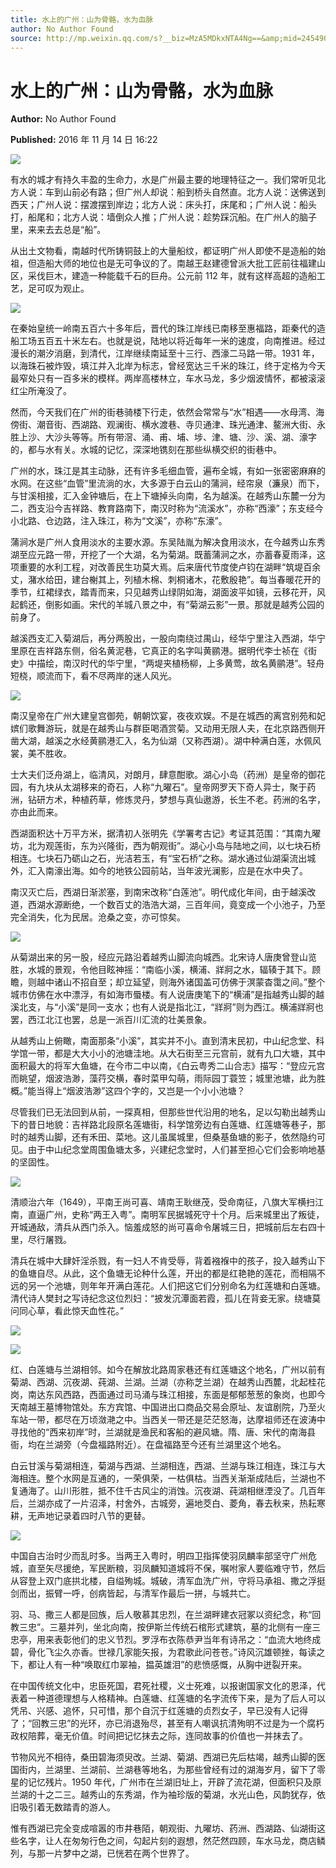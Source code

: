 ```yaml
---
title: 水上的广州：山为骨骼，水为血脉
author: No Author Found
source: http://mp.weixin.qq.com/s?__biz=MzA5MDkxNTA4Ng==&amp;mid=2454904611&amp;idx=1&amp;sn=84381be2f816fe9cf052f86794665bbc&amp;chksm=87a21742b0d59e54450e6370e7192f7e7fc67194c8bbc6f147969bf71534a4e73d2208fe4223#rd
---
```


# 水上的广州：山为骨骼，水为血脉

**Author:** No Author Found

**Published:** 2016 年 11 月 14 日 16:22

![](http://mmbiz.qpic.cn/mmbiz_jpg/PJWG74pLsMY6VjSs8icl92DouG8adAGS0ibIkmicA6dYrXchQel1ic3LTtD572I9r9sbW2tOnBvpibgicAXRcdc4p5aA/0?wx_fmt=jpeg)

有水的城才有持久丰盈的生命力，水是广州最主要的地理特征之一。我们常听见北方人说：车到山前必有路；但广州人却说：船到桥头自然直。北方人说：送佛送到西天；广州人说：摆渡摆到岸边；北方人说：床头打，床尾和；广州人说：船头打，船尾和；北方人说：墙倒众人推；广州人说：趁势踩沉船。在广州人的脑子里，来来去去总是“船”。

从出土文物看，南越时代所铸铜鼓上的大量船纹，都证明广州人即使不是造船的始祖，但造船大师的地位也是无可争议的了。南越王赵建德曾派大批工匠前往福建山区，采伐巨木，建造一种能载千石的巨舟。公元前 112 年，就有这样高超的造船工艺，足可叹为观止。

![](http://mmbiz.qpic.cn/mmbiz_jpg/PJWG74pLsMZAozNXajEM3fHMxbKFh3bRgVWTNiaRVtB5sW11z8kBN1t7dGbVPEicgqoyIMGdS7JsKDMOKtQQePrA/0?wx_fmt=jpeg)

在秦始皇统一岭南五百六十多年后，晋代的珠江岸线已南移至惠福路，距秦代的造船工场五百五十米左右。也就是说，陆地以将近每年一米的速度，向南推进。经过漫长的潮汐消磨，到清代，江岸继续南延至十三行、西濠二马路一带。1931 年，以海珠石被炸毁，填江并入北岸为标志，曾经宽达三千米的珠江，终于定格为今天最窄处只有一百多米的模样。两岸高楼林立，车水马龙，多少烟波情怀，都被滚滚红尘所淹没了。

然而，今天我们在广州的街巷骑楼下行走，依然会常常与“水”相遇——水母湾、海傍街、潮音街、西湖路、观澜街、横水渡巷、寺贝通津、珠光通津、鳌洲大街、永胜上沙、大沙头等等。所有带滘、涌、甫、埔、埗、津、塘、沙、溪、湖、濠字的，都与水有关。水城的记忆，深深地镌刻在那些纵横交织的街巷中。

广州的水，珠江是其主动脉，还有许多毛细血管，遍布全城，有如一张密密麻麻的水网。在这些“血管”里流淌的水，大多源于白云山的蒲涧，经帘泉（濂泉）而下，与甘溪相接，汇入金钟塘后，在上下塘掉头向南，名为越溪。在越秀山东麓一分为二，西支沿今吉祥路、教育路南下，南汉时称为“流溪水”，亦称“西濠”；东支经今小北路、仓边路，注入珠江，称为“文溪”，亦称“东濠”。

蒲涧水是广州人食用淡水的主要水源。东吴陆胤为解决食用淡水，在今越秀山东秀湖至应元路一带，开挖了一个大湖，名为菊湖。既蓄蒲涧之水，亦蓄春夏雨泽，这项重要的水利工程，对改善民生功莫大焉。后来唐代节度使卢钧在湖畔“筑堤百余丈，潴水给田，建台榭其上，列植木棉、刺桐诸木，花敷殷艳”。每当春暖花开的季节，红裙绿衣，踏青而来，只见越秀山绿阴如海，湖面波平如镜，云移花开，风起鹤还，倒影如画。宋代的羊城八景之中，有“菊湖云影”一景。那就是越秀公园的前身了。

越溪西支汇入菊湖后，再分两股出，一股向南绕过禺山，经华宁里注入西湖，华宁里原在吉祥路东侧，俗名黄泥巷，它真正的名字叫黄鹂港。据明代李士祯在《街史》中描绘，南汉时代的华宁里，“两堤夹植杨柳，上多黄莺，故名黄鹂港”。轻舟短桡，顺流而下，看不尽两岸的迷人风光。

![](http://mmbiz.qpic.cn/mmbiz_jpg/PJWG74pLsMZAozNXajEM3fHMxbKFh3bRov34ZM2fbKb7h3j0ibR3X1RKyRHd0E63Ro9gJxQ6GkWDFXib891WUWNQ/0?wx_fmt=jpeg)

南汉皇帝在广州大建皇宫御苑，朝朝饮宴，夜夜欢娱。不是在城西的离宫别苑和妃嫔们歌舞游玩，就是在越秀山与群臣喝酒赏菊。又动用无限人夫，在北京路西侧开凿大湖，越溪之水经黄鹂港汇入，名为仙湖（又称西湖）。湖中种满白莲，水佩风裳，美不胜收。

士大夫们泛舟湖上，临清风，对朗月，肆意酣歌。湖心小岛（药洲）是皇帝的御花园，有九块从太湖移来的奇石，人称“九曜石”。皇帝网罗天下奇人异士，聚于药洲，钻研方术，种植药草，修炼灵丹，梦想与真仙遨游，长生不老。药洲的名字，亦由此而来。

西湖面积达十万平方米，据清初人张明先《学署考古记》考证其范围：“其南九曜坊，北为观莲街，东为兴隆街，西为朝观街”。湖心小岛与陆地之间，以七块石桥相连。七块石乃砺山之石，光洁若玉，有“宝石桥”之称。湖水通过仙湖渠流出城外，汇入南濠出海。如今的地铁公园前站，当年波光澜影，应是在水中央了。

南汉灭亡后，西湖日渐淤塞，到南宋改称“白莲池”。明代成化年间，由于越溪改道，西湖水源断绝，一个数百丈的浩浩大湖，三百年间，竟变成一个小池子，乃至完全消失，化为民居。沧桑之变，亦可惊矣。

![](http://mmbiz.qpic.cn/mmbiz_jpg/PJWG74pLsMZAozNXajEM3fHMxbKFh3bRMTVoicEHg6SKXvhtv6rtxzc9gytm7HN01hUcbevUicboOFjegcL2uWoA/0?wx_fmt=jpeg)

从菊湖出来的另一股，经应元路沿着越秀山脚流向城西。北宋诗人唐庚曾登山览胜，水城的景观，令他目眩神摇：“南临小溪，横浦、牂牁之水，辐辏于其下。顾瞻，则越中诸山不招自至；却立延望，则海外诸国盖可仿佛于溟蒙杳霭之间。”整个城市仿佛在水中漂浮，有如海市蜃楼。有人说唐庚笔下的“横浦”是指越秀山脚的越溪北支，与“小溪”是同一支水；也有人说是指北江，“牂牁”则为西江。横浦牂牁也罢，西江北江也罢，总是一派百川汇流的壮美景象。

从越秀山上俯瞰，南面那条“小溪”，其实并不小。直到清末民初，中山纪念堂、科学馆一带，都是大大小小的池塘洼地。从大石街至三元宫前，就有九口大塘，其中面积最大的将军大鱼塘，在今市二中以南，《白云粤秀二山合志》描写：“登应元宫而眺望，烟波浩渺，藻荇交横，春时菜甲勾萌，雨际园丁蓑笠；城里池塘，此为胜概。”能当得上“烟波浩渺”这四个字的，又岂是一个小小池塘？

尽管我们已无法回到从前，一探真相，但那些世代沿用的地名，足以勾勒出越秀山下的昔日地貌：吉祥路北段原名莲塘街，科学馆旁边有白莲塘、红莲塘等巷子，那时的越秀山脚，还有禾田、菜地。这儿虽属城里，但桑基鱼塘的影子，依然隐约可见。由于中山纪念堂周围鱼塘太多，兴建纪念堂时，人们甚至担心它们会影响地基的坚固性。

![](http://mmbiz.qpic.cn/mmbiz_jpg/PJWG74pLsMZAozNXajEM3fHMxbKFh3bRIwnGGLluEKs1tHibJpMUTTMTDLRPlD76LolLY8awEEiamzOViblgzu1mg/0?wx_fmt=jpeg)

清顺治六年（1649），平南王尚可喜、靖南王耿继茂，受命南征，八旗大军横扫江南，直逼广州，史称“两王入粤”。南明军民据城死守十个月。后来城里出了叛徒，开城通敌，清兵从西门杀入。恼羞成怒的尚可喜命令屠城三日，把城前后左右四十里，尽行屠戮。

清兵在城中大肆奸淫杀戮，有一妇人不肯受辱，背着襁褓中的孩子，投入越秀山下的鱼塘自尽。从此，这个鱼塘无论种什么莲，开出的都是红艳艳的莲花，而相隔不远的另一个池塘，则年年开满白莲花。人们把这它们分别命名为红莲塘和白莲塘。清代诗人樊封之写诗纪念这位烈妇：“披发沉潭面若霞，孤儿在背妾无家。绕塘莫问同心草，看此惊天血性花。”

![](http://mmbiz.qpic.cn/mmbiz_gif/PJWG74pLsMYf2b50xFTbTsibmjv5gNVOxZegUj8mrKtpuzCpBAYnQw9duHfIcNnUzicicnGUSv4EWPSTRAPvV9g3w/0?wx_fmt=gif)

![](http://mmbiz.qpic.cn/mmbiz_jpg/PJWG74pLsMYf2b50xFTbTsibmjv5gNVOxvPQhgXjg7Pia3MMwG4sM72Pq0LzyibTSjJiaOFhdlRhhFKPKhJPje5icpQ/0?wx_fmt=jpeg)

红、白莲塘与兰湖相邻。如今在解放北路周家巷还有红莲塘这个地名，广州以前有菊湖、西湖、沉夜湖、莼湖、兰湖。兰湖（亦称芝兰湖）在越秀山西麓，北起桂花岗，南达东风西路，西面通过司马涌与珠江相接，东面是郁郁葱葱的象岗，也即今天南越王墓博物馆处。东方宾馆、中国进出口商品交易会原址、友谊剧院，乃至火车站一带，都尽在万顷潋滟之中。当西关一带还是茫茫怒海，达摩祖师还在波涛中寻找他的“西来初岸”时，兰湖就是渔民和客船的避风塘。隋、唐、宋代的南海县衙，均在兰湖旁（今盘福路附近）。在盘福路至今还有兰湖里这个地名。

白云甘溪与菊湖相连，菊湖与西湖、兰湖相连，西湖、兰湖与珠江相连，珠江与大海相连。整个水网是互通的，一荣俱荣，一枯俱枯。当西关渐渐成陆后，兰湖也不复通海了。山川形胜，抵不住千古风尘的消蚀。沉夜湖、莼湖相继湮没了。几百年后，兰湖亦成了一片沼泽，村舍外，古城旁，遍地茭白、菱角，春去秋来，热耘寒耕，无声地记录着四时八节的更替。

![](http://mmbiz.qpic.cn/mmbiz_jpg/PJWG74pLsMZAozNXajEM3fHMxbKFh3bRibnvHN5ciciaiaDubVBhek3W1NHLZpKc9x92U8dwG6aSSb3Cuxo67fSyWw/0?wx_fmt=jpeg)

中国自古治时少而乱时多。当两王入粤时，明四卫指挥使羽凤麟率部坚守广州危城，直至矢尽援绝，军民断粮，羽凤麟知道城将不保，嘱咐家人要临难守节，然后从容登上双门底拱北楼，自缢殉城。城破，清军血洗广州，守将马承祖、撒之浮挺剑而出，振臂一呼，创病皆起，与清军作最后一拼，与城共亡。

羽、马、撒三人都是回族，后人敬慕其忠烈，在兰湖畔建衣冠冢以资纪念，称“回教三忠”。三墓并列，坐北向南，按伊斯兰传统石棺形式建筑，墓的北侧有一座三忠亭，用来表彰他们的忠义节烈。罗浮布衣陈恭尹当年有诗吊之：“血流大地终成碧，骨化飞尘久亦香。世禄几家能矢报，为君歌此问苍苍。”诗风沉雄顿挫，每读之下，都让人有一种“唤取红巾翠袖，揾英雄泪”的悲愤感慨，从胸中迸裂开来。

在中国传统文化中，忠臣死国，君死社稷，义士死难，以报谢国家文化的恩泽，代表着一种道德理想与人格精神。白莲塘、红莲塘的名字流传下来，是为了后人可以凭吊、兴感、追怀，只可惜，那个自沉于红莲塘的贞烈女子，早已没有人记得了；“回教三忠”的光环，亦已消退殆尽，甚至有人嘲讽抗清殉明不过是为一个腐朽政权陪葬，毫无价值。时间把记忆抹去之际，连同故事的价值也一并抹去了。

节物风光不相待，桑田碧海须臾改。兰湖、菊湖、西湖已先后枯竭，越秀山脚的医国街内，兰湖里、兰湖前、兰湖巷等地名，为那些曾经有过的湖海岁月，留下了零星的记忆残片。1950 年代，广州市在兰湖旧址上，开辟了流花湖，但面积只及原兰湖的十之二三。越秀山的东秀湖，作为袖珍版的菊湖，水光山色，风韵犹存，依旧吸引着无数踏青的游人。

惟有西湖已完全变成喧嚣的市井巷陌，朝观街、九曜坊、药洲、西湖路、仙湖街这些名字，让人在匆匆行色之间，勾起片刻的遐想，然茫然四顾，车水马龙，商店鳞列，与那一片梦中之湖，已恍若在两个世界了。
